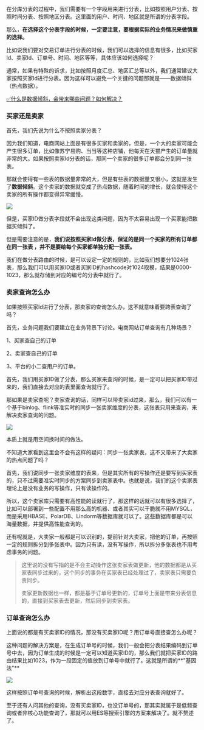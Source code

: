 在分库分表的过程中，我们需要有一个字段用来进行分表，比如按照用户分表、按照时间分表、按照地区分表。这里面的用户、时间、地区就是所谓的分表字段。

那么，**在选择这个分表字段的时候，一定要注意，要根据实际的业务情况来做慎重的选择。**

比如说我们要对交易订单进行分表的时候，我们可以选择的信息有很多，比如买家Id、卖家Id、订单号、时间、地区等等，具体应该如何选择呢？

通常，如果有特殊的诉求，比如按照月度汇总、地区汇总等以外，我们通常建议大家按照买家Id进行分表。因为这样可以避免一个关键的问题那就是——数据倾斜（热点数据）。

[✅什么是数据倾斜，会带来哪些问题？如何解决？](https://www.yuque.com/hollis666/fo22bm/fue0vmwupk5zps37?view=doc_embed)

### 买家还是卖家

首先，我们先说为什么不按照卖家分表？

因为我们知道，电商网站上面是有很多买家和卖家的，但是，一个大的卖家可能会产生很多订单，比如像苏宁易购、当当等这种店铺，他每天在天猫产生的订单量就非常的大。如果按照卖家Id分表的话，那同一个卖家的很多订单都会分到同一张表。

那就会使得有一些表的数据量非常的大，但是有些表的数据量又很小，这就是发生了**数据倾斜**。这个卖家的数据就变成了热点数据，随着时间的增长，就会使得这个卖家的所有操作都变得异常缓慢。

![](https://cdn.nlark.com/yuque/0/2023/jpeg/5378072/1673157703302-18f52406-82c1-4c68-9da0-9ccb46da7081.jpeg#averageHue=%23fcfcfc&clientId=u98dab52f-4bea-4&id=oL6hf&originHeight=592&originWidth=1156&originalType=binary&ratio=1&rotation=0&showTitle=false&status=done&style=none&taskId=ucb37df06-bf27-4dbc-862e-fa71b5f7600&title=)

但是，买家ID做分表字段就不会出现这类问题，因为不太容易出现一个买家能把数据买倾斜了。

但是需要注意的是，**我们说按照买家Id做分表，保证的是同一个买家的所有订单都在同一张表 ，并不是要给每个买家都单独分配一张表。**

我们在做分表路由的时候，是可以设定一定的规则的，比如我们想要分1024张表，那么我们可以用买家ID或者买家ID的hashcode对1024取模，结果是0000-1023，那么就存储到对应的编号的分表中就行了。

### 卖家查询怎么办

如果按照买家Id进行了分表，那卖家的查询怎么办，这不就意味着要跨表查询了吗？

首先，业务问题我们要建立在业务背景下讨论。电商网站订单查询有几种场景？

1、买家查自己的订单

2、卖家查自己的订单

3、平台的小二查用户的订单。

首先，我们用买家ID做了分表，那么买家来查询的时候，是一定可以把买家ID带过来的，我们直接去对应的表里面查询就行了。

那如果是卖家查呢？卖家查询的话，同样可以带卖家id过来，那么，我们可以有一个基于binlog、flink等准实时的同步一张卖家维度的分表，这张表只用来查询，来解决卖家查询的问题。

![](https://cdn.nlark.com/yuque/0/2023/jpeg/5378072/1673157703326-00e01824-cc62-4e43-aff0-b838cd8235c2.jpeg#averageHue=%23fcfcfc&clientId=u98dab52f-4bea-4&id=Os9vS&originHeight=584&originWidth=1034&originalType=binary&ratio=1&rotation=0&showTitle=false&status=done&style=none&taskId=u140cc62b-cb8b-44c9-ac46-f151fa0d4d3&title=)

本质上就是用空间换时间的做法。

不知道大家看到这里会不会有这样的疑问：同步一张卖家表，这不又带来了大卖家的热点问题了吗？

首先，我们说同步一张卖家维度的表来，但是其实所有的写操作还是要写到买家表的，只不过需要准实时同步的方案同步到卖家表中。也就是说，我们的这个卖家表理论上是没有业务的写操作，只有读操作的。

所以，这个卖家库只需要有高性能的读就行了，那这样的话就可以有很多选择了，比如可以部署到一些配置不用那么高的机器、或者其实可以干脆就不用MYSQL，而是采用HBASE、PolarDB、Lindorm等数据库就可以了。这些数据库都是可以海量数据，并提供高性能查询的。

还有呢就是，大卖家一般都是可以识别的，提前针对大卖家，把他的订单，再按照一定的规则拆分到多张表中。因为只有读，没有写操作，所以拆分多张表也不用考虑事务的问题。

> 这里说的没有写指的是不会主动操作这张卖家表做更新，他的数据都是从买家表同步过来的，这个同步的事务在买家表已经处理过了，卖家表只需要负责同步。
> 
> 卖家更新数据也一样，都是基于订单号更新的，订单号上面是带来分表信息的，直接到买家表去更新，然后同步到卖家表。


### 订单查询怎么办

上面说的都是有买卖家ID的情况，那没有买卖家ID呢？用订单号直接查怎么办呢？

这种问题的解决方案是，在生成订单号的时候，我们一般会把分表结果编码到订单号中去，因为订单生成的时候是一定可以知道买家ID的，那么我们就把买家ID的路由结果比如1023，作为一段固定的值放到订单号中就行了。这就是所谓的**"基因法"**

![](https://cdn.nlark.com/yuque/0/2023/jpeg/5378072/1673157703285-38d12cf8-6122-4d2e-b8f0-4389488e4099.jpeg#averageHue=%23dbd471&clientId=u98dab52f-4bea-4&id=XsBXc&originHeight=714&originWidth=2042&originalType=binary&ratio=1&rotation=0&showTitle=false&status=done&style=none&taskId=uc9358a5e-337b-460e-bfbf-ac6cd6e60d5&title=)

这样按照订单号查询的时候，解析出这段数字，直接去对应分表查询就好了。

至于还有人问其他的查询，没有买卖家ID，也没订单号的，那其实就属于是低频查询或者非核心功能查询了，那就可以用ES等搜索引擎的方案来解决了。就不赘述了。
